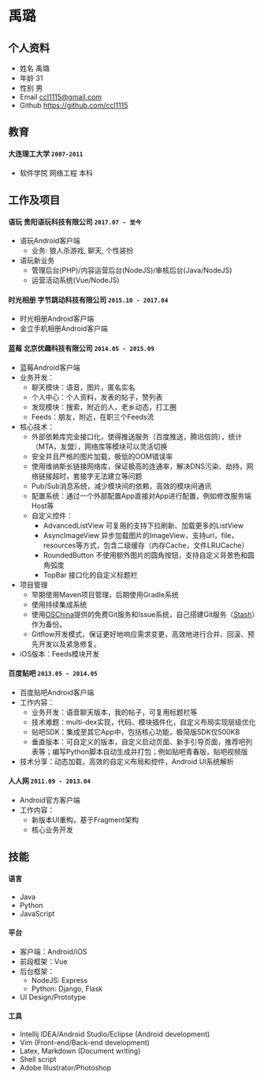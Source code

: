 # 禹璐

## 个人资料

*   姓名 禹璐
*   年龄 31
*   性别 男
*  Email ccl1115@gmail.com
* Github https://github.com/ccl1115

## 教育

#### 大连理工大学 `2007-2011`
* 软件学院 网络工程 本科


## 工作及项目

#### 语玩 贵阳语玩科技有限公司 `2017.07 - 至今`
* 语玩Android客户端
    * 业务: 狼人杀游戏, 聊天, 个性装扮
* 语玩新业务
    * 管理后台(PHP)/内容运营后台(NodeJS)/审核后台(Java/NodeJS)
    * 运营活动系统(Vue/NodeJS)

#### 时光相册 字节跳动科技有限公司 `2015.10 - 2017.04`
* 时光相册Android客户端
* 金立手机相册Android客户端

#### 蓝莓 北京优趣科技有限公司 `2014.05 - 2015.09`
* 蓝莓Android客户端
* 业务开发：
     * 聊天模块：语音，图片，匿名实名
     * 个人中心：个人资料，发表的帖子，赞列表
     * 发现模块：搜索，附近的人，老乡动态，打工圈
     * Feeds：朋友，附近，在职三个Feeds流
* 核心技术：
     * 外部依赖库完全接口化，使得推送服务（百度推送，腾讯信鸽），统计（MTA，友盟），网络库等模块可以灵活切换
     * 安全并且严格的图片加载，极低的OOM错误率
     * 使用维纳斯长链接网络库，保证极高的连通率，解决DNS污染、劫持，网络链接超时，套接字无法建立等问题
     * Pub/Sub消息系统，减少模块间的依赖，高效的模块间通讯
     * 配置系统：通过一个外部配置App直接对App进行配置，例如修改服务端Host等
     * 自定义控件：
         * AdvancedListView 可复用的支持下拉刷新、加载更多的ListView
         * AsyncImageView 异步加载图片的ImageView，支持url，file，resources等方式，包含二级缓存（内存Cache，文件LRUCache）
         * RoundedButton 不使用额外图片的圆角按钮，支持自定义背景色和圆角弧度
         * TopBar 接口化的自定义标题栏
* 项目管理
     * 早期使用Maven项目管理，后期使用Gradle系统
     * 使用持续集成系统
     * 使用[OSChina](http://www.oschina.net)提供的免费Git服务和Issue系统，自己搭建Git服务（[Stash](https://www.atlassian.com/software/bitbucket/server)）作为备份。
     * Gitflow开发模式，保证更好地响应需求变更，高效地进行合并、回滚、预先开发以及紧急修复。
* iOS版本：Feeds模块开发

#### 百度贴吧 `2013.05 - 2014.05`
* 百度贴吧Android客户端
* 工作内容：
    * 业务开发：语音聊天版本，我的帖子，可复用标题栏等
    * 技术难题：multi-dex实现，代码、模块插件化，自定义布局实现层级优化
    * 贴吧SDK：集成至其它App中，包括核心功能，极简版SDK仅500KB
    * 垂直版本：可自定义的版本，自定义启动页面、新手引导页面，推荐吧列表等；编写Python脚本自动生成并打包；例如贴吧青春版，贴吧视频版
* 技术分享：动态加载，高效的自定义布局和控件，Android UI系统解析

#### 人人网 `2011.09 - 2013.04`
* Android官方客户端
* 工作内容：
    * 新版本UI重构，基于Fragment架构
    * 核心业务开发

## 技能

#### 语言
* Java
* Python
* JavaScript

#### 平台
* 客户端：Android/iOS
* 前段框架：Vue
* 后台框架：
    * NodeJS: Express
    * Python: Django, Flask
* UI Design/Prototype

#### 工具
* Intellij IDEA/Android Studio/Eclipse (Android development)
* Vim (Front-end/Back-end development)
* Latex, Markdown (Document writing)
* Shell script
* Adobe Illustrator/Photoshop

